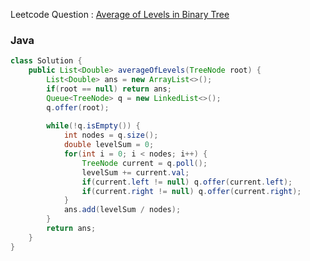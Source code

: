 Leetcode Question : [Average of Levels in Binary Tree](https://leetcode.com/problems/average-of-levels-in-binary-tree/)

### Java

```java
class Solution {
    public List<Double> averageOfLevels(TreeNode root) {
        List<Double> ans = new ArrayList<>();
        if(root == null) return ans;
        Queue<TreeNode> q = new LinkedList<>();
        q.offer(root);
        
        while(!q.isEmpty()) {
            int nodes = q.size();
            double levelSum = 0;
            for(int i = 0; i < nodes; i++) {
                TreeNode current = q.poll();
                levelSum += current.val;
                if(current.left != null) q.offer(current.left);
                if(current.right != null) q.offer(current.right);
            }
            ans.add(levelSum / nodes);
        }
        return ans;
    }
}
```
